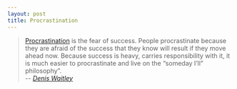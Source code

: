 ```yaml
---
layout: post
title: Procrastination
---
```

> [Procrastination][1] is the fear of success. People procrastinate because they are afraid of the success that they know will result if they move ahead now. Because success is heavy, carries responsibility with it, it is much easier to procrastinate and live on the “someday I’ll” philosophy&#8221;.  
> -- <cite>[Denis Waitley][2] </cite>

 [1]: http://www.burhaninho.com/stop-procrastination/
 [2]: http://en.wikipedia.org/wiki/Denis_Waitley
